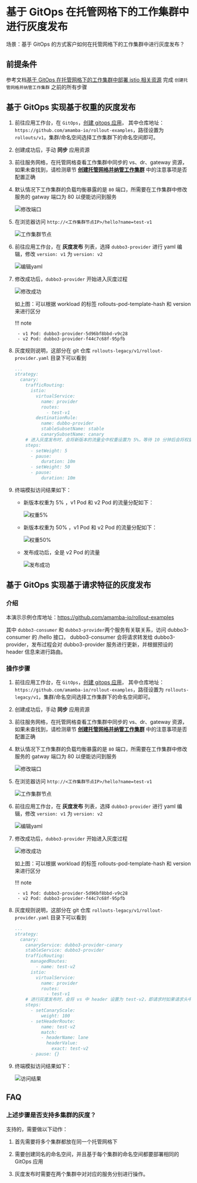 # 基于 GitOps 在托管网格下的工作集群中进行灰度发布

场景：基于 GitOps 的方式客户如何在托管网格下的工作集群中进行灰度发布？

## 前提条件

参考文档[基于 GitOps 在托管网格下的工作集群中部署 istio 相关资源](istio_argocd.md) 完成 `创建托管网格并纳管工作集群` 之前的所有步骤

## 基于 GitOps 实现基于权重的灰度发布

1. 前往应用工作台，在 `GitOps`，[创建 gitops 应用](../user-guide/gitops/create-argo-cd.md)，
   其中仓库地址：`https://github.com/amamba-io/rollout-examples`，路径设置为 `rollouts/v1`，集群/命名空间选择工作集群下的命名空间即可。

1. 创建成功后，手动 **同步** 应用资源

1. 前往服务网格，在托管网格查看工作集群中同步的 vs、dr、gateway 资源，如果未查找到，请检测章节 **[创建托管网格并纳管工作集群](../../mspider/user-guide/service-mesh/index.md)** 中的注意事项是否配置正确

1. 默认情况下工作集群的负载均衡暴露的是 `80` 端口，所需要在工作集群中修改服务的 gatway 端口为 80 以便能访问到服务

    ![修改端口](../images/istio4.png)

1. 在浏览器访问 `http://<工作集群节点IP>/hello?name=test-v1`

    ![工作集群节点](../images/isito2.png)
   
1. 前往应用工作台，在 **灰度发布** 列表，选择 `dubbo3-provider` 进行 yaml 编辑，修改 `version: v1` 为 `version: v2`

    ![编辑yaml](../images/header4.png)

1. 修改成功后，`dubbo3-provider` 开始进入灰度过程

    ![修改成功](../images/header5.png)

    如上图：可以根据 workload 的标签 rollouts-pod-template-hash 和 version 来进行区分

    !!! note

        - v1 Pod: dubbo3-provider-5d96bf8bbd-v9c28
        - v2 Pod: dubbo3-provider-f44c7c68f-95pfb

1. 灰度规则说明，这部分在 git 仓库 `rollouts-legacy/v1/rollout-provider.yaml` 目录下可以看到

    ```yaml
    ...
    strategy:
      canary:
        trafficRouting:
          istio:
            virtualService:
              name: provider
              routes:
                - test-v1
            destinationRule:
              name: dubbo-provider
              stableSubsetName: stable
              canarySubsetName: canary
        # 进入灰度发布时，会将新版本的流量全中权重设置为 5%，等待 10 分钟后会将权重设置为 50%
        steps:
          - setWeight: 5
          - pause:
              duration: 10m
          - setWeight: 50
          - pause:
              duration: 10m
    ```

9. 终端模拟访问结果如下：

    - 新版本权重为 5% ，v1 Pod 和 v2 Pod 的流量分配如下：

        ![权重5%](../images/weight1.png)

    - 新版本权重为 50% ，v1 Pod 和 v2 Pod 的流量分配如下：

        ![权重50%](../images/weight2.png)

    - 发布成功后，全是 v2 Pod 的流量

        ![发布成功](../images/weight3.png)

## 基于 GitOps 实现基于请求特征的灰度发布

### 介绍

本演示示例仓库地址：https://github.com/amamba-io/rollout-examples

其中 `dubbo3-consumer` 和 `dubbo3-provider`两个服务有关联关系，访问 dubbo3-consumer 的 /hello 接口，
dubbo3-consumer 会将请求转发给 dubbo3-provider，发布过程会对 dubbo3-provider 服务进行更新，并根据预设的 header 信息来进行路由。

### 操作步骤

1. 前往应用工作台，在 `GitOps`，[创建 gitops 应用](../user-guide/gitops/create-argo-cd.md)，
   其中仓库地址：`https://github.com/amamba-io/rollout-examples`，路径设置为 `rollouts-legacy/v1`，集群/命名空间选择工作集群下的命名空间即可。

1. 创建成功后，手动 **同步** 应用资源

1. 前往服务网格，在托管网格查看工作集群中同步的 vs、dr、gateway 资源，如果未查找到，请检测章节 **[创建托管网格并纳管工作集群](../../mspider/user-guide/service-mesh/index.md)** 中的注意事项是否配置正确

1. 默认情况下工作集群的负载均衡暴露的是 `80` 端口，所需要在工作集群中修改服务的 gatway 端口为 80 以便能访问到服务

    ![修改端口](../images/istio4.png)

1. 在浏览器访问 `http://<工作集群节点IP>/hello?name=test-v1`

    ![工作集群节点](../images/isito2.png)

1. 前往应用工作台，在 **灰度发布** 列表，选择 `dubbo3-provider` 进行 yaml 编辑，修改 `version: v1` 为 `version: v2`

    ![编辑yaml](../images/header3.png)

1. 修改成功后，`dubbo3-provider` 开始进入灰度过程

    ![修改成功](../images/header2.png)

    如上图：可以根据 workload 的标签 rollouts-pod-template-hash 和 version 来进行区分

    !!! note

        - v1 Pod: dubbo3-provider-5d96bf8bbd-v9c28
        - v2 Pod: dubbo3-provider-f44c7c68f-95pfb

1. 灰度规则说明，这部分在 git 仓库 `rollouts-legacy/v1/rollout-provider.yaml` 目录下可以看到

    ```yaml
    ...
    strategy:
      canary:
        canaryService: dubbo3-provider-canary
        stableService: dubbo3-provider
        trafficRouting:
          managedRoutes:
            - name: test-v2
          istio:
            virtualService:
              name: provider
              routes:
                - test-v1
        # 进行灰度发布时，会将 vs 中 header 设置为 test-v2，即请求时如果请求头中带有`lane: test-v2`，将会路由到新版本
        steps:
          - setCanaryScale:
              weight: 100
          - setHeaderRoute:
              name: test-v2
              match:
              - headerName: lane
                headerValue:
                  exact: test-v2
          - pause: {}
    ```

1. 终端模拟访问结果如下：

    ![访问结果](../images/header1.png)

## FAQ

### 上述步骤是否支持多集群的灰度？

支持的，需要做以下动作：

1. 首先需要将多个集群都放在同一个托管网格下

2. 需要创建同名的命名空间，并且基于每个集群的命名空间都要部署相同的 GitOps 应用

3. 灰度发布时需要在两个集群中对对应的服务分别进行操作。
